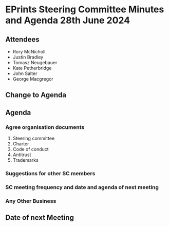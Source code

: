 # EPrints Steering Committee Minutes and Agenda 28th June 2024

## Attendees
* Rory McNicholl
* Justin Bradley
* Tomasz Neugebauer
* Kate Petherbridge
* John Salter
* George Macgregor

## Change to Agenda
## Agenda
### Agree organisation documents
1. Steering committee
2. Charter
3. Code of conduct
4. Antitrust
5. Trademarks
### Suggestions for other SC members
### SC meeting frequency and date and agenda of next meeting
### Any Other Business
## Date of next Meeting

